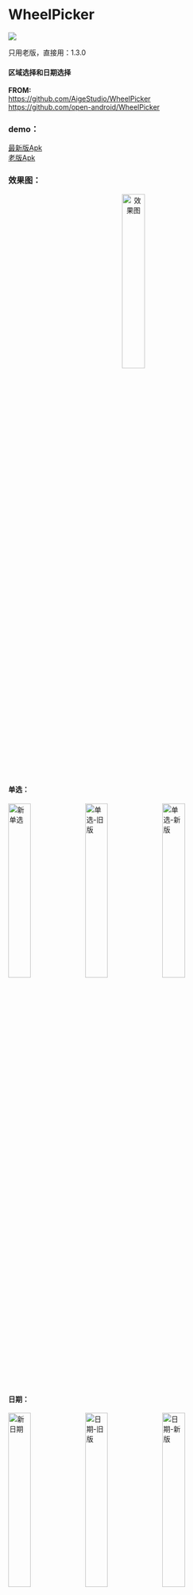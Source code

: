 # WheelPicker
[![](https://jitpack.io/v/ZhXyLy/WheelPicker.svg)](https://jitpack.io/#ZhXyLy/WheelPicker)

只用老版，直接用：1.3.0
<h4>区域选择和日期选择</h4>

<b>FROM:</b>
<br>https://github.com/AigeStudio/WheelPicker 
<br>https://github.com/open-android/WheelPicker

<h3>demo：</h3>
    <a href="https://github.com/ZhXyLy/WheelPicker/blob/master/apks/app-debug-lasted.apk">最新版Apk</a>
<br><a href="https://github.com/ZhXyLy/WheelPicker/blob/master/apks/app-debug.apk">老版Apk</a>

<h3>效果图：</h3>

<div align="center">
<img src="/images/wheelpicker.gif" alt="效果图" width="30%">
</div>
<h4>单选：</h4>
<div>
<img src="/images/单选1.png" alt="新单选" width="30%">
<img src="/images/单选-旧版.png" alt="单选-旧版" width="30%">
<img src="/images/单选-新版.png" alt="单选-新版" width="30%">
</div>
<h4>日期：</h4>
<div>
<img src="/images/日期1.png" alt="新日期" width="30%">
<img src="/images/日期-旧版.png" alt="日期-旧版" width="30%">
<img src="/images/日期-新版.png" alt="日期-新版" width="30%">
</div>
<h4>时间：</h4>
<div>
<img src="/images/时间1.png" alt="新时间" width="30%">
<img src="/images/时间-旧版.png" alt="时间-旧版" width="30%">
<img src="/images/时间-新版.png" alt="时间-新版" width="30%">
</div>
<h4>区域：</h4>
<div>
<img src="/images/区域1.png" alt="新区域" width="30%">
<img src="/images/区域-旧版.png" alt="区域-旧版" width="30%">
<img src="/images/区域-新版.png" alt="区域-新版" width="30%">
</div>
<div>
<img src="/images/区域-列表.png" alt="区域-列表" width="30%">
</div>

<h3>How to</h3>
To get a Git project into your build:

Step 1. Add the JitPack repository to your build file

gradle
maven
sbt
leiningen
Add it in your root build.gradle at the end of repositories:

	allprojects {
		repositories {
			...
			maven { url 'https://jitpack.io' }
		}
	}
Step 2. Add the dependency

	dependencies {
	        implementation 'com.github.ZhXyLy:WheelPicker:latest-version'
	}
	
	
<h4>新版API:</h4>
<h5>公用</h5>
       
       .setTitle("标题")//设置标题
       .setTitleTextSize(12)//标题文字大小
       .setItemTextSize(20)//Item文字大小
       .setShowUnit(true)//是否显示单位
       .setData(stringData)//设置数据（对象需要implements Data，或者字符串直接用StringData）
       
<h5>设置默认值</h5>
单选
       
       .setUnit("元")//单位
       .setDefaultById(id)//通过ID设置默认项
       .setDefaultByText(text)//通过文字设置默认项

日期

        .setDateMode(DatePicker.ALL)//设置DateMode，ALL,NO_YEAR,NO_DAY
        .setShowWeek(true)//是否显示周
        .setDefaultDate(defaultDate)//默认日期
        .setRangeDate(minDate,maxDate)//最大最小日期，没有的用null，默认1900-2100
        .setUnit("年","月","日")//单位，默认既是年月日

时间

        .setTimeMode(TimePicker.ALL)//时间模式，ALL,NO_HOUR,NO_SECOND
        .setMinuteInterval(5)//设置间隔分钟
        .setSecondInterval(5)//设置间隔秒
        .setDefaultDate(defaultTime)
        .setUnit("年","月","日")//单位，默认既是年月日

区域

        .setShortText(true)//是否显示为简称（默认false）
        .setAdjustTextSize(false)//是否自动调整文字大小（默认true）
	
<h3>新版使用（从2.0.0开始）</h3>

    可以直接使用
    <com.jx.wheelpicker.widget.lasted.XxxPicker>
    或者
    使用Dialog

<h4>单选</h4>

    注：需要implements Data，如果是单独的String可以直接使用StringData。

    private void showSingleLastedDialog() {
        if (singlePickerDialog == null) {
            singlePickerDialog = new SinglePickerDialog.SingleBuilder(this)
                    .setData(stringData)
                    .setOnChangedListener(new SinglePickerDialog.OnChangedListener() {
                        @Override
                        public void onChanged(SinglePicker singlePicker, Data data) {
                            tvLastedResult.setText(data == null ? "没选到东西" : data.getText());
                        }
                    })
                    .setOnPickListener(new SinglePickerDialog.OnPickListener() {
                        @Override
                        public void onPicked(SinglePicker singlePicker, Data data) {
                            ToastUtils.show(data == null ? "没选到东西" : data.getText());
                        }
                    })
                    .build();
        }
        singlePickerDialog.show();
    }


<h4>日期选择</h4>


    private void showLastedDialog() {
            if (mPickerDialog == null) {
                mPickerDialog = new DatePickerDialog.DateBuilder(this)
                        .setOnDateChangedListener(new DatePickerDialog.OnDateChangedListener() {
                            @Override
                            public void onDateChanged(DatePicker datePicker, int year, int month, int day, String week) {
                                tvLastedResult.setText(String.format("%s-%s", datePicker.getDateString(), week));
                            }
                        })
                        .setOnPickerDateListener(new DatePickerDialog.OnPickerDateListener() {
                            @Override
                            public void onPickerDate(DatePicker datePicker, int year, int month, int day, String week) {
                                ToastUtils.show(String.format("%s-%s", datePicker.getDateString(), week));
                            }
                        })
                        .build();
            }
            mPickerDialog.show();
        }


<h4>时间选择</h4>


    private void showLastedDialog() {
            if (mPickerDialog == null) {
                mPickerDialog = new TimePickerDialog.TimeBuilder(this)
                        .setOnTimeChangedListener(new TimePickerDialog.OnTimeChangedListener() {
                            @Override
                            public void onTimeChanged(TimePicker timePicker, int hour, int minute, int second) {
                                tvLastedResult.setText(timePicker.getTimeString());
                            }
                        })
                        .setOnPickTimeListener(new TimePickerDialog.OnPickTimeListener() {
                            @Override
                            public void onTimePicked(TimePicker timePicker, int hour, int minute, int second) {
                                ToastUtils.show(timePicker.getTimeString());
                            }
                        })
                        .build();
            }
            mPickerDialog.show();
        }


<h4>区域选择</h4>


    private void showLastedDialog() {
            if (mPickerDialog == null) {
                mPickerDialog = new AreaPickerDialog.AreaBuilder(this)
                        .setShortText(true)
                        .setOnAreaChangedListener(new AreaPickerDialog.OnAreaChangedListener() {
                            @Override
                            public void onAreaChanged(AreaPicker areaPicker, Province province, City city, Area area) {
                                tvLastedResult.setText(areaPicker.getAreaString(" "));
                            }
                        })
                        .setOnPickerAreaListener(new AreaPickerDialog.OnPickerAreaListener() {
                            @Override
                            public void onPickerArea(AreaPicker areaPicker, Province province, City city, Area area) {
                                ToastUtils.show(areaPicker.getAreaString("-"));
                            }
                        })
                        .build();
            }
            mPickerDialog.show();
        }

  <hr> 
  <h3>旧版使用</h3>
  <hr>
  <h4>区域选择</h4>
  
    private void showAreaDialog() {
	if (wheelAreaPickerBottomDialog == null) {
            wheelAreaPickerBottomDialog = new WheelAreaPickerBottomDialog(this);
            wheelAreaPickerBottomDialog.setSelectPositionByCode(viewModel.getSsqCode());
            wheelAreaPickerBottomDialog.setOnWheelScrollChangedListener(iWheelAreaPicker -> {
                Province province = iWheelAreaPicker.getProvince();
                City city = iWheelAreaPicker.getCity();
                Area area = iWheelAreaPicker.getArea();
                String ssq = province.getName() + city.getName() + area.getName();
                Toast.makeText(MainActivity.this, ssq, Toast.LENGTH_SHORT).show();
            });
	    //同样，点确认回调
	    //wheelAreaPickerBottomDialog.setOnPickerAreaListener(new WheelAreaPickerBottomDialog.OnPickerAreaListener() {
            //    @Override
            //    public void onPickerArea(IWheelAreaPicker wheelAreaPicker) {
            //        String province = wheelAreaPicker.getProvince().getName();
            //        String city = wheelAreaPicker.getCity().getName();
            //        String area = wheelAreaPicker.getArea().getName();
            //        Toast.makeText(MainActivity.this, province + "-" + city + "-" + area, Toast.LENGTH_SHORT).show();
            //    }
            });
        }
        wheelAreaPickerBottomDialog.show();
    }
    
<h4>日期选择</h4>

    private void showDateDialog() {
    	//和上边的一样，两种Lisenter
        if (wheelDatePickerBottomDialog == null) {
            wheelDatePickerBottomDialog = new WheelDatePickerBottomDialog(this);
	    wheelDatePickerBottomDialog.setTitle(R.string.expect_review_date);
            wheelDatePickerBottomDialog.setSelectPositionByDate(date);//由于各种日期格式，所以传入Date
            wheelDatePickerBottomDialog.setOnPickerDateListener(new WheelDatePickerBottomDialog.OnPickerDateListener() {

                @Override
                public void onPickerDate(IWheelDatePicker wheelDatePicker) {
                    String stringDate = wheelDatePicker.getStringDate("yyyy年MM月dd日");
                    Toast.makeText(MainActivity.this, stringDate, Toast.LENGTH_SHORT).show();
                }
            });
        }
        wheelDatePickerBottomDialog.show();
    }
    
<h4>时间选择</h4>
 //时间和日期的类似，自己琢磨用
<h4>单选选择</h4>	

    private void showWheelPicker() {
	if (typeWheelPickerBottomDialog == null) {
                typeWheelPickerBottomDialog = new WheelPickerBottomDialog(this);
                typeWheelPickerBottomDialog.setVisibleCount(5);//默认7个
                typeWheelPickerBottomDialog.setData(dailyTypes);
                typeWheelPickerBottomDialog.setTitle("选择类型");//小标题，也可以StringRes
                typeWheelPickerBottomDialog.setSelectPosition(viewModel.getDailyTypeName());//默认选中，通过显示文字equals来判断
		//监听OnWheelScrollChangedListener，滚动每一个都回调，
		//如果点击确认再回调，监听OnWheelPickerListener
                typeWheelPickerBottomDialog.setOnWheelScrollChangedListener((wheelPicker, o, pickerName, position) -> {
                    Toast.makeText(MainActivity.this, pickerName, Toast.LENGTH_SHORT).show();
                });
            }
            typeWheelPickerBottomDialog.show();
    }
    
<h4>注：修改颜色</h4>


    <color name="wp_date_select_item_color">#000000</color><!--滚轮选中item的颜色-->
    <color name="wp_date_unit_color">#000000</color><!--滚轮里单位文字颜色-->
    <color name="list_date_item_color">#000000</color><!--区域列表item颜色-->
    <color name="list_date_select_item_color">?attr/colorAccent</color><!--区域列表item选中的颜色-->

<h4>从服务器替换省市区json文件</h4>
下载下来的文件地址setFilePath传入

	String filePath = getFilesDir().getAbsolutePath() + "/province_json.json";
        AreaUtils.getInstance().setFilePath(filePath);
        AreaUtils.getInstance().setOnEmptyDataListener(new OnEmptyDataListener() {
            @Override
            public void onEmptyData() {
                Toast.makeText(MainActivity.this, "数据时空的", Toast.LENGTH_SHORT).show();
            }
        });
	
	
